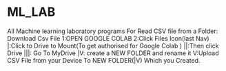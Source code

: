 # ML_LAB
All Machine learning laboratory programs
For Read CSV file from a Folder:
    Download Csv File
    1:OPEN GOOGLE COLAB
    2:Click Files Icon(last Nav)
      |:Click to Drive to Mount(To get authorised for Google Colab )
      ||:Then click Drive
      |||: Go To MyDrive
      |V: create a NEW FOLDER and rename it
      V:Upload CSV File from your Device To NEW FOLDER(|V) Which you Created.
